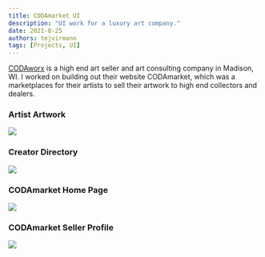 ```yaml
---
title: CODAmarket UI
description: "UI work for a luxury art company."
date: 2021-8-25
authors: tejvirmann
tags: [Projects, UI]
---
```

[CODAworx](https://codaworx.com) is a high end art seller and art consulting company in Madison, WI. I worked on building out their website CODAmarket, which was a marketplaces for their artists to sell their artwork to high end collectors and dealers.  

### Artist Artwork

![](https://firebasestorage.googleapis.com/v0/b/tejvir-website.appspot.com/o/CODAmarketUI%2F1.png?alt=media&token=9e366847-bb99-4c6e-b1a2-d7a893e7294b)

### Creator Directory

![](https://firebasestorage.googleapis.com/v0/b/tejvir-website.appspot.com/o/CODAmarketUI%2F2.png?alt=media&token=f64a1e95-8326-4103-ba8a-a53ae8fbff92)

### CODAmarket Home Page

![](https://firebasestorage.googleapis.com/v0/b/tejvir-website.appspot.com/o/CODAmarketUI%2F3.png?alt=media&token=a5b4a145-59d0-42ab-8ebc-4fc42fec1f1c)

### CODAmarket Seller Profile

![](https://firebasestorage.googleapis.com/v0/b/tejvir-website.appspot.com/o/CODAmarketUI%2F4.png?alt=media&token=d0af626b-ccbf-44fc-a9e5-1ca6943086e1)
